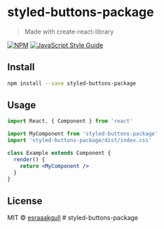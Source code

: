 # styled-buttons-package

> Made with create-react-library

[![NPM](https://img.shields.io/npm/v/styled-buttons-package.svg)](https://www.npmjs.com/package/styled-buttons-package) [![JavaScript Style Guide](https://img.shields.io/badge/code_style-standard-brightgreen.svg)](https://standardjs.com)

## Install

```bash
npm install --save styled-buttons-package
```

## Usage

```jsx
import React, { Component } from 'react'

import MyComponent from 'styled-buttons-package'
import 'styled-buttons-package/dist/index.css'

class Example extends Component {
  render() {
    return <MyComponent />
  }
}
```

## License

MIT © [esraaakgull](https://github.com/esraaakgull)
#   s t y l e d - b u t t o n s - p a c k a g e  
 